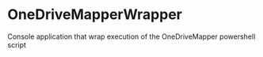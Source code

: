 # OneDriveMapperWrapper
Console application that wrap execution of the OneDriveMapper powershell script
